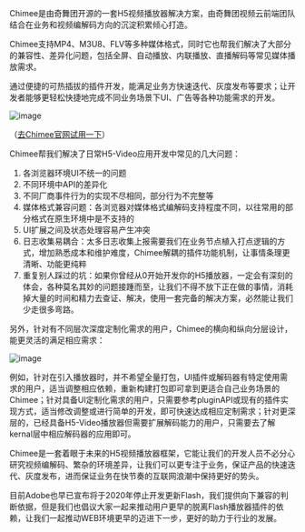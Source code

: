 Chimee是由奇舞团开源的一套H5视频播放器解决方案，由奇舞团视频云前端团队结合在业务和视频编解码方向的沉淀积累倾心打造。

Chimee支持MP4、M3U8、FLV等多种媒体格式，同时它也帮我们解决了大部分的兼容性、差异化问题，包括全屏、自动播放、内联播放、直播解码等常见媒体播放需求。 

通过便捷的可热插拔的插件开发，能满足业务方快速迭代、灰度发布等要求；让开发者能够更轻松快捷地完成不同业务场景下UI、广告等各种功能需求的开发。

![image](https://p1.ssl.qhimg.com/t01ae71ba8ba7cece9e.png)

（[去Chimee官网试用一下](https://chimee.org/)）

Chimee帮我们解决了日常H5-Video应用开发中常见的几大问题：

1. 各浏览器环境UI不统一的问题
2. 不同环境中API的差异化
3. 不同厂商事件行为的实现不尽相同，部分行为不完整等
3. 媒体格式兼容问题：各浏览器对媒体格式编解码支持程度不同，以往常用的部分格式在原生环境中是不支持的
4. UI扩展之间及状态处理容易产生冲突
5. 日志收集易耦合：太多日志收集上报需要我们在业务节点植入打点逻辑的方式，增加熟悉成本和维护难度，Chimee解耦的插件功能机制，让事情条理更清晰、功能更纯粹
6. 重复别人踩过的坑：如果你曾经从0开始开发你的H5播放器，一定会有深刻的体会，各种莫名其妙的问题接踵而至，让我们不得不放下正在做的事情，消耗掉大量的时间和精力去查证、解决，使用一套完备的解决方案，必然能让我们少走很多弯路。

另外，针对有不同层次深度定制化需求的用户，Chimee的横向和纵向分层设计，能更灵活的满足相应需求：

![image](https://p2.ssl.qhimg.com/t01d9e8460fbe7c3a4c.png)

例如，针对在引入播放器时，并不希望全量打包，UI插件或解码器有特定使用需求的用户，适当调整相应依赖，重新构建打包即可拿到更适合自己业务场景的Chimee；针对具备UI定制化需求的用户，只需要参考pluginAPI或现有的插件实现方式，适当修改调整或进行简单的开发，即可快速达成相应定制需求；针对更深层的，已经具备H5-Video播放器但需要扩展解码能力的用户，只需要去了解kernal层中相应解码器的应用即可。

Chimee是一套着眼于未来的H5视频播放器框架，它能让我们的开发人员不必分心研究视频编解码、繁杂的环境差异，让我们可以更专注于业务，保证产品的快速迭代、灰度发布，进而保证业务在快节奏的互联网浪潮中保持更好的势头。

目前Adobe也早已宣布将于2020年停止开发更新Flash，我们提供向下兼容的判断依据，但是我们也倡议大家一起来推动用户更早的脱离Flash播放器插件的依赖，让我们一起推动WEB环境更早的迈进下一步，更好的助力于行业的发展。
